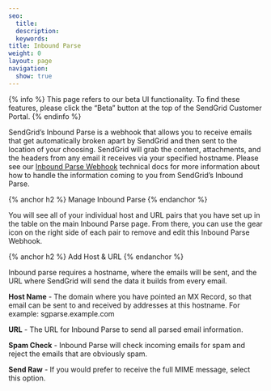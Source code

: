 ```yaml
---
seo:
  title: 
  description:  
  keywords: 
title: Inbound Parse
weight: 0
layout: page
navigation:
  show: true
---
```


{% info %}
This page refers to our beta UI functionality. To find these features, please click the “Beta” button at the top of the SendGrid Customer Portal.
{% endinfo %}

SendGrid’s Inbound Parse is a webhook that allows you to receive emails that get automatically broken apart by SendGrid and then sent to the location of your choosing. SendGrid will grab the content, attachments, and the headers from any email it receives via your specified hostname. Please see our [Inbound Parse Webhook]({root_url}/API_Reference/Webhooks/parse.html) technical docs for more information about how to handle the information coming to you from SendGrid’s Inbound Parse.

{% anchor h2 %}
Manage Inbound Parse
{% endanchor %}

You will see all of your individual host and URL pairs that you have set up in the table on the main Inbound Parse page. From there, you can use the gear icon on the right side of each pair to remove and edit this Inbound Parse Webhook.

{% anchor h2 %}
Add Host & URL
{% endanchor %}

Inbound parse requires a hostname, where the emails will be sent, and the URL where SendGrid will send the data it builds from every email.

**Host Name** - The domain where you have pointed an MX Record, so that email can be sent to and received by addresses at this hostname. For example: sgparse.example.com

**URL** - The URL for Inbound Parse to send all parsed email information.

**Spam Check** - Inbound Parse will check incoming emails for spam and reject the emails that are obviously spam.

**Send Raw** - If you would prefer to receive the full MIME message, select this option. 

